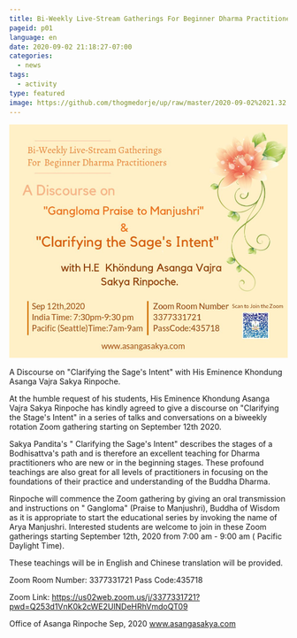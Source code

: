 ```yaml
---
title: Bi-Weekly Live-Stream Gatherings For Beginner Dharma Practitioners
pageid: p01
language: en
date: 2020-09-02 21:18:27-07:00
categories:
  - news
tags:
  - activity
type: featured
image: https://github.com/thogmedorje/up/raw/master/2020-09-02%2021.32.15.jpg
---
```


![img](https://github.com/thogmedorje/up/raw/master/2020-09-02%2021.32.15.jpg)

A Discourse on "Clarifying the Sage's Intent" with His Eminence Khondung Asanga Vajra Sakya Rinpoche.

At the humble request of his students, His Eminence Khondung Asanga Vajra Sakya Rinpoche has kindly agreed to give a discourse on "Clarifying the Stage's Intent" in a series of talks and conversations on a biweekly rotation Zoom gathering starting on September 12th 2020.

Sakya Pandita's " Clarifying the Sage's Intent" describes the stages of a Bodhisattva's path and is therefore an excellent teaching for Dharma practitioners who are new or in the beginning stages. These profound teachings are also great for all levels of practitioners in focusing on the foundations of their practice and understanding of the Buddha Dharma.

Rinpoche will commence the Zoom gathering by giving an oral transmission and instructions on " Gangloma" (Praise to Manjushri), Buddha of Wisdom as it is appropriate to start the educational series by invoking the name of Arya Manjushri.
Interested students are welcome to join in these Zoom gatherings starting September 12th, 2020 from 7:00 am - 9:00 am ( Pacific Daylight Time).

These teachings will be in English and Chinese translation will be provided.

Zoom Room Number: 3377331721
Pass Code:435718

Zoom Link:
<https://us02web.zoom.us/j/3377331721?pwd=Q253d1VnK0k2cWE2UlNDeHRhVmdoQT09>

Office of Asanga Rinpoche
Sep, 2020
www.asangasakya.com
